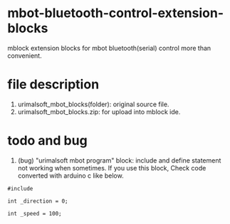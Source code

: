 # mbot-bluetooth-control-extension-blocks
mblock extension blocks for mbot bluetooth(serial) control more than convenient.

# file description
1. urimalsoft_mbot_blocks(folder): original source file.
2. urimalsoft_mbot_blocks.zip: for upload into mblock ide.

# todo and bug
1. (bug) "urimalsoft mbot program" block: include and define statement not working when sometimes. If you use this block, Check code converted with arduino c like below.
<pre><code>#include <MeMCore.h></code></pre>
<pre><code>int _direction = 0;</code></pre>
<pre><code>int _speed = 100;</code></pre>

 